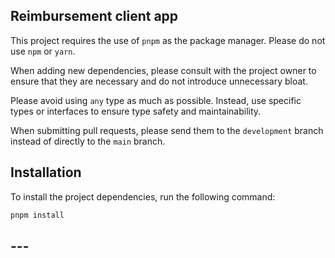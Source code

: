 ## Reimbursement client app

This project requires the use of `pnpm` as the package manager. Please do not use `npm` or `yarn`.

When adding new dependencies, please consult with the project owner to ensure that they are necessary and do not introduce unnecessary bloat.

Please avoid using `any` type as much as possible. Instead, use specific types or interfaces to ensure type safety and maintainability.

When submitting pull requests, please send them to the `development` branch instead of directly to the `main` branch.

## Installation

To install the project dependencies, run the following command:

```bash
pnpm install
```

## ---
